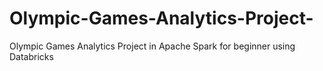 # Olympic-Games-Analytics-Project-
Olympic Games Analytics Project in Apache Spark for beginner using Databricks
